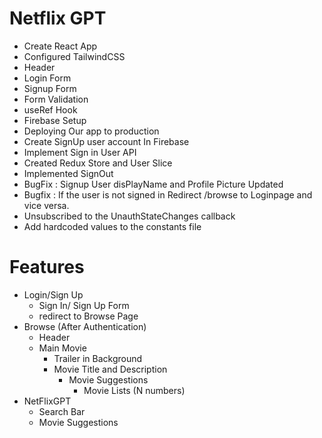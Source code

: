 # Netflix GPT

- Create React App
- Configured TailwindCSS
- Header
- Login Form
- Signup Form
- Form Validation
- useRef Hook
- Firebase Setup
- Deploying Our app to production
- Create SignUp user account In Firebase
- Implement Sign in User API
- Created Redux Store and User Slice
- Implemented SignOut
- BugFix : Signup User disPlayName and Profile Picture Updated
- Bugfix : If the user is not signed in Redirect /browse to Loginpage and vice versa.
- Unsubscribed to the UnauthStateChanges callback
- Add hardcoded values to the constants file

# Features

- Login/Sign Up
  - Sign In/ Sign Up Form
  - redirect to Browse Page
- Browse (After Authentication)
  - Header
  - Main Movie
    - Trailer in Background
    - Movie Title and Description
      - Movie Suggestions
        - Movie Lists (N numbers)
- NetFlixGPT
  - Search Bar
  - Movie Suggestions
